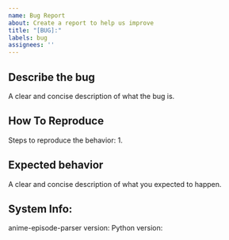 ```yaml
---
name: Bug Report
about: Create a report to help us improve
title: "[BUG]:"
labels: bug
assignees: ''
---
```


## Describe the bug
A clear and concise description of what the bug is.


## How To Reproduce
Steps to reproduce the behavior:
1.

## Expected behavior
A clear and concise description of what you expected to happen.


## System Info:

anime-episode-parser version:
Python version:
